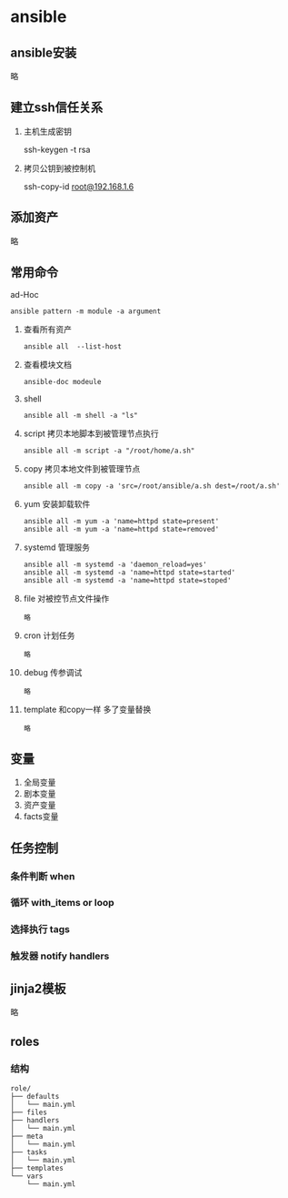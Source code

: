 # ansible

## ansible安装

略

## 建立ssh信任关系

1. 主机生成密钥

   ssh-keygen -t rsa

2. 拷贝公钥到被控制机

   ssh-copy-id root@192.168.1.6

## 添加资产

略

## 常用命令

ad-Hoc

```shell
ansible pattern -m module -a argument
```



1. 查看所有资产

   ```shell
   ansible all  --list-host
   ```

2. 查看模块文档

   ```shell
   ansible-doc modeule
   ```

3. shell

   ```shell
   ansible all -m shell -a "ls"
   ```

4. script 拷贝本地脚本到被管理节点执行

   ```shell
   ansible all -m script -a "/root/home/a.sh"
   ```

5. copy 拷贝本地文件到被管理节点

   ```shell
   ansible all -m copy -a 'src=/root/ansible/a.sh dest=/root/a.sh'
   ```

6. yum 安装卸载软件

   ```shell
   ansible all -m yum -a 'name=httpd state=present'
   ansible all -m yum -a 'name=httpd state=removed'
   ```

7. systemd 管理服务

   ```shell
   ansible all -m systemd -a 'daemon_reload=yes'
   ansible all -m systemd -a 'name=httpd state=started'
   ansible all -m systemd -a 'name=httpd state=stoped'
   ```

8. file 对被控节点文件操作

   ```shell
   略
   ```

9. cron 计划任务

   ```shell
   略
   ```

10. debug 传参调试

    ```shell
    略
    ```

11. template  和copy一样 多了变量替换

    ```shell
    略
    ```


## 变量

1. 全局变量
2. 剧本变量
3. 资产变量
4. facts变量

## 任务控制

### 条件判断	when

### 循环 	with_items  	or    loop

### 选择执行 	tags

### 触发器 	notify	handlers



## jinja2模板

略

## roles

### 结构

```shell
role/
├── defaults
│   └── main.yml
├── files
├── handlers
│   └── main.yml
├── meta
│   └── main.yml
├── tasks
│   └── main.yml
├── templates
└── vars
    └── main.yml
```





